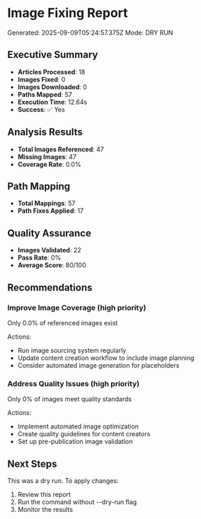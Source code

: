 # Image Fixing Report

Generated: 2025-09-09T05:24:57.375Z
Mode: DRY RUN

## Executive Summary

- **Articles Processed**: 18
- **Images Fixed**: 0
- **Images Downloaded**: 0
- **Paths Mapped**: 57
- **Execution Time**: 12.64s
- **Success**: ✅ Yes

## Analysis Results

- **Total Images Referenced**: 47
- **Missing Images**: 47
- **Coverage Rate**: 0.0%

## Path Mapping

- **Total Mappings**: 57
- **Path Fixes Applied**: 17

## Quality Assurance


- **Images Validated**: 22
- **Pass Rate**: 0%
- **Average Score**: 80/100


## Recommendations


### Improve Image Coverage (high priority)

Only 0.0% of referenced images exist

Actions:
- Run image sourcing system regularly
- Update content creation workflow to include image planning
- Consider automated image generation for placeholders


### Address Quality Issues (high priority)

Only 0% of images meet quality standards

Actions:
- Implement automated image optimization
- Create quality guidelines for content creators
- Set up pre-publication image validation


## Next Steps


This was a dry run. To apply changes:
1. Review this report
2. Run the command without --dry-run flag
3. Monitor the results


